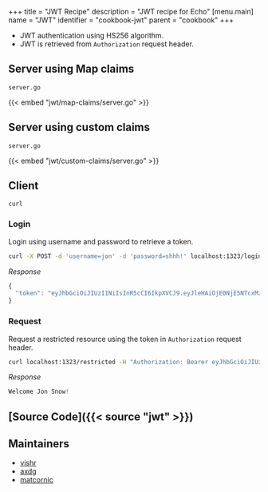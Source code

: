 +++
title = "JWT Recipe"
description = "JWT recipe for Echo"
[menu.main]
  name = "JWT"
  identifier = "cookbook-jwt"
  parent = "cookbook"
+++

- JWT authentication using HS256 algorithm.
- JWT is retrieved from `Authorization` request header.

## Server using Map claims

`server.go`

{{< embed "jwt/map-claims/server.go" >}}

## Server using custom claims

`server.go`

{{< embed "jwt/custom-claims/server.go" >}}

## Client

`curl`

### Login

Login using username and password to retrieve a token.

```sh
curl -X POST -d 'username=jon' -d 'password=shhh!' localhost:1323/login
```

*Response*

```js
{
  "token": "eyJhbGciOiJIUzI1NiIsInR5cCI6IkpXVCJ9.eyJleHAiOjE0NjE5NTcxMzZ9.RB3arc4-OyzASAaUhC2W3ReWaXAt_z2Fd3BN4aWTgEY"
}
```

### Request

Request a restricted resource using the token in `Authorization` request header.

```sh
curl localhost:1323/restricted -H "Authorization: Bearer eyJhbGciOiJIUzI1NiIsInR5cCI6IkpXVCJ9.eyJleHAiOjE0NjE5NTcxMzZ9.RB3arc4-OyzASAaUhC2W3ReWaXAt_z2Fd3BN4aWTgEY"
```

*Response*

```js
Welcome Jon Snow!
```

## [Source Code]({{< source "jwt" >}})

## Maintainers

- [vishr](https://github.com/vishr)
- [axdg](https://github.com/axdg)
- [matcornic](https://github.com/matcornic)
